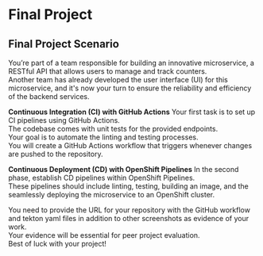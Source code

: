 # Final Project

## Final Project Scenario

You’re part of a team responsible for building an innovative microservice, a RESTful API that allows users to manage and track counters.\
Another team has already developed the user interface (UI) for this microservice, and it's now your turn to ensure the reliability and efficiency of the backend services.

**Continuous Integration (CI) with GitHub Actions**
Your first task is to set up CI pipelines using GitHub Actions.\
The codebase comes with unit tests for the provided endpoints.\
Your goal is to automate the linting and testing processes.\
You will create a GitHub Actions workflow that triggers whenever changes are pushed to the repository.

**Continuous Deployment (CD) with OpenShift Pipelines**
In the second phase, establish CD pipelines within OpenShift Pipelines.\
These pipelines should include linting, testing, building an image, and the seamlessly deploying the microservice to an OpenShift cluster.

You need to provide the URL for your repository with the GitHub workflow and tekton yaml files in addition to other screenshots as evidence of your work.\
Your evidence will be essential for peer project evaluation.\
Best of luck with your project!
